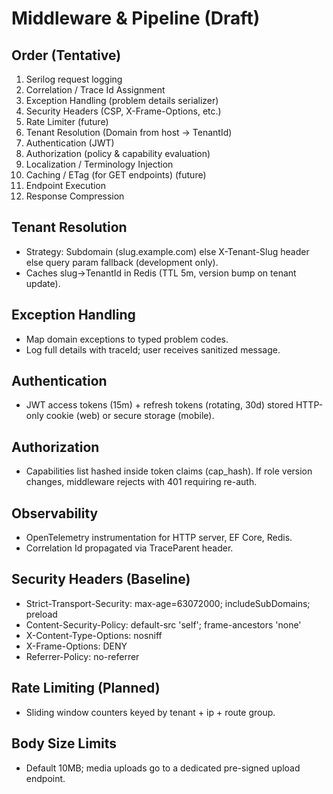 # Middleware & Pipeline (Draft)

## Order (Tentative)
1. Serilog request logging
2. Correlation / Trace Id Assignment
3. Exception Handling (problem details serializer)
4. Security Headers (CSP, X-Frame-Options, etc.)
5. Rate Limiter (future)
6. Tenant Resolution (Domain from host -> TenantId)
7. Authentication (JWT) 
8. Authorization (policy & capability evaluation)
9. Localization / Terminology Injection
10. Caching / ETag (for GET endpoints) (future)
11. Endpoint Execution
12. Response Compression

## Tenant Resolution
- Strategy: Subdomain (slug.example.com) else X-Tenant-Slug header else query param fallback (development only).
- Caches slug->TenantId in Redis (TTL 5m, version bump on tenant update).

## Exception Handling
- Map domain exceptions to typed problem codes.
- Log full details with traceId; user receives sanitized message.

## Authentication
- JWT access tokens (15m) + refresh tokens (rotating, 30d) stored HTTP-only cookie (web) or secure storage (mobile).

## Authorization
- Capabilities list hashed inside token claims (cap_hash). If role version changes, middleware rejects with 401 requiring re-auth.

## Observability
- OpenTelemetry instrumentation for HTTP server, EF Core, Redis.
- Correlation Id propagated via TraceParent header.

## Security Headers (Baseline)
- Strict-Transport-Security: max-age=63072000; includeSubDomains; preload
- Content-Security-Policy: default-src 'self'; frame-ancestors 'none'
- X-Content-Type-Options: nosniff
- X-Frame-Options: DENY
- Referrer-Policy: no-referrer

## Rate Limiting (Planned)
- Sliding window counters keyed by tenant + ip + route group.

## Body Size Limits
- Default 10MB; media uploads go to a dedicated pre-signed upload endpoint.
